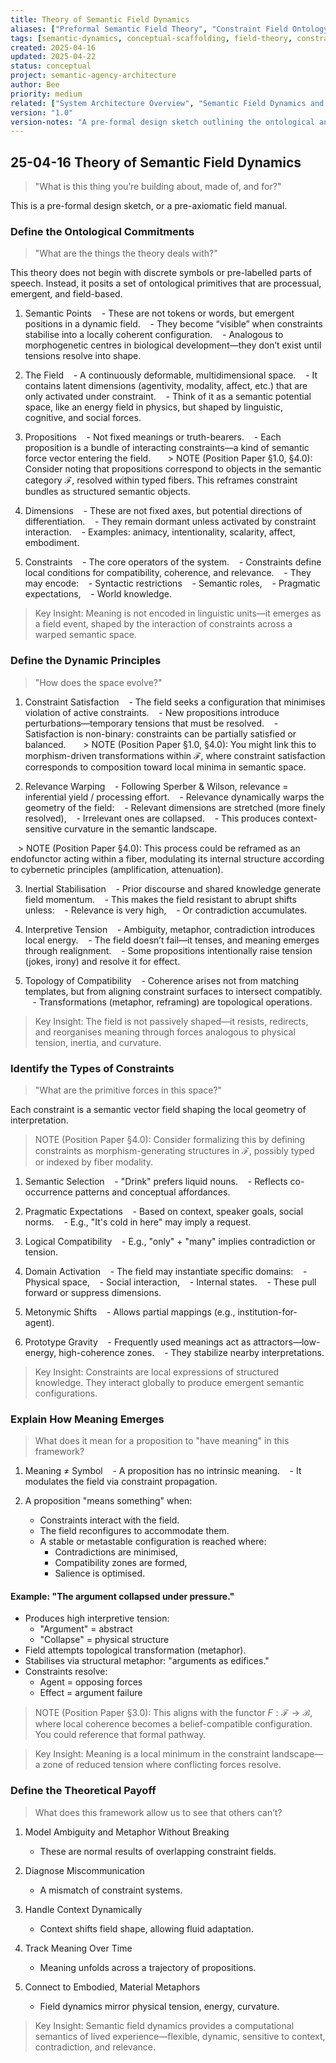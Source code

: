 ```yaml
---
title: Theory of Semantic Field Dynamics
aliases: ["Preformal Semantic Field Theory", "Constraint Field Ontology"]
tags: [semantic-dynamics, conceptual-scaffolding, field-theory, constraint-geometry]
created: 2025-04-16
updated: 2025-04-22
status: conceptual
project: semantic-agency-architecture
author: Bee
priority: medium
related: ["System Architecture Overview", "Semantic Field Dynamics and Constraint-Based Interpretation", "Endofunctors"]
version: "1.0"
version-notes: "A pre-formal design sketch outlining the ontological and dynamic commitments of the semantic field model. Clarifies the role of constraints, curvature, emergence, and metaphor in shaping semantic configurations. Not structurally integrated, but conceptually foundational."
---
```


## 25-04-16 Theory of Semantic Field Dynamics

> "What is this thing you’re building about, made of, and for?"

This is a pre-formal design sketch, or a pre-axiomatic field manual.
### Define the Ontological Commitments

> "What are the things the theory deals with?"

This theory does not begin with discrete symbols or pre-labelled parts of speech. Instead, it posits a set of ontological primitives that are processual, emergent, and field-based.
1. Semantic Points
   - These are not tokens or words, but emergent positions in a dynamic field.
   - They become “visible” when constraints stabilise into a locally coherent configuration.
   - Analogous to morphogenetic centres in biological development—they don’t exist until tensions resolve into shape.
   
2. The Field
   - A continuously deformable, multidimensional space.
   - It contains latent dimensions (agentivity, modality, affect, etc.) that are only activated under constraint.
   - Think of it as a semantic potential space, like an energy field in physics, but shaped by linguistic, cognitive, and social forces.

3. Propositions
   - Not fixed meanings or truth-bearers.
   - Each proposition is a bundle of interacting constraints—a kind of semantic force vector entering the field.
   
   > NOTE (Position Paper §1.0, §4.0): Consider noting that propositions correspond to objects in the semantic category $\mathcal{F}$, resolved within typed fibers. This reframes constraint bundles as structured semantic objects.

4. Dimensions
   - These are not fixed axes, but potential directions of differentiation.
   - They remain dormant unless activated by constraint interaction.
   - Examples: animacy, intentionality, scalarity, affect, embodiment.

3. Constraints
   - The core operators of the system.
   - Constraints define local conditions for compatibility, coherence, and relevance.
   - They may encode:
	   - Syntactic restrictions
	   - Semantic roles,
	   - Pragmatic expectations,
	   - World knowledge.
> Key Insight: Meaning is not encoded in linguistic units—it emerges as a field event, shaped by the interaction of constraints across a warped semantic space.

### Define the Dynamic Principles
> "How does the space evolve?"

1. Constraint Satisfaction
   - The field seeks a configuration that minimises violation of active constraints.
   - New propositions introduce perturbations—temporary tensions that must be resolved.
   - Satisfaction is non-binary: constraints can be partially satisfied or balanced.
   
   > NOTE (Position Paper §1.0, §4.0): You might link this to morphism-driven transformations within $\mathcal{F}$, where constraint satisfaction corresponds to composition toward local minima in semantic space.

1. Relevance Warping
   - Following Sperber & Wilson, relevance = inferential yield / processing effort.
   - Relevance dynamically warps the geometry of the field:
	   - Relevant dimensions are stretched (more finely resolved),
	   - Irrelevant ones are collapsed.
   - This produces context-sensitive curvature in the semantic landscape.

   > NOTE (Position Paper §4.0): This process could be reframed as an endofunctor acting within a fiber, modulating its internal structure according to cybernetic principles (amplification, attenuation).

3. Inertial Stabilisation
   - Prior discourse and shared knowledge generate field momentum.
   - This makes the field resistant to abrupt shifts unless:
	   - Relevance is very high,
	   - Or contradiction accumulates.
  
3. Interpretive Tension
   - Ambiguity, metaphor, contradiction introduces local energy.
   - The field doesn’t fail—it tenses, and meaning emerges through realignment.
   - Some propositions intentionally raise tension (jokes, irony) and resolve it for effect.

3. Topology of Compatibility
   - Coherence arises not from matching templates, but from aligning constraint surfaces to intersect compatibly.
   - Transformations (metaphor, reframing) are topological operations.

> Key Insight: The field is not passively shaped—it resists, redirects, and reorganises meaning through forces analogous to physical tension, inertia, and curvature.
### Identify the Types of Constraints

> "What are the primitive forces in this space?"

Each constraint is a semantic vector field shaping the local geometry of interpretation.

> NOTE (Position Paper §4.0): Consider formalizing this by defining constraints as morphism-generating structures in $\mathcal{F}$, possibly typed or indexed by fiber modality.

1. Semantic Selection
   - "Drink" prefers liquid nouns.
   - Reflects co-occurrence patterns and conceptual affordances.

2. Pragmatic Expectations
   - Based on context, speaker goals, social norms.
   - E.g., "It's cold in here" may imply a request.

3. Logical Compatibility
   - E.g., "only" + "many" implies contradiction or tension.

4. Domain Activation
   - The field may instantiate specific domains:
	   - Physical space,
	   - Social interaction,
	   - Internal states.
   - These pull forward or suppress dimensions.

5. Metonymic Shifts
   - Allows partial mappings (e.g., institution-for-agent).

1. Prototype Gravity
   - Frequently used meanings act as attractors—low-energy, high-coherence zones.
   - They stabilize nearby interpretations.

> Key Insight: Constraints are local expressions of structured knowledge. They interact globally to produce emergent semantic configurations.

### Explain How Meaning Emerges

> What does it mean for a proposition to "have meaning" in this framework?

1. Meaning ≠ Symbol
   - A proposition has no intrinsic meaning.
   - It modulates the field via constraint propagation.

1. A proposition "means something" when:
	- Constraints interact with the field.
	- The field reconfigures to accommodate them.
	- A stable or metastable configuration is reached where:
		- Contradictions are minimised,
		- Compatibility zones are formed,
		- Salience is optimised.
#### Example: "The argument collapsed under pressure."
- Produces high interpretive tension:
	- "Argument" = abstract
	- "Collapse" = physical structure
- Field attempts topological transformation (metaphor).
- Stabilises via structural metaphor: "arguments as edifices."
- Constraints resolve:
	- Agent = opposing forces
	- Effect = argument failure

> NOTE (Position Paper §3.0): This aligns with the functor $F: \mathcal{F} \to \mathcal{B}$, where local coherence becomes a belief-compatible configuration. You could reference that formal pathway.

> Key Insight: Meaning is a local minimum in the constraint landscape—a zone of reduced tension where conflicting forces resolve.

### Define the Theoretical Payoff

> What does this framework allow us to see that others can’t?

1. Model Ambiguity and Metaphor Without Breaking
	- These are normal results of overlapping constraint fields.

2. Diagnose Miscommunication
	- A mismatch of constraint systems.
  
3. Handle Context Dynamically
	- Context shifts field shape, allowing fluid adaptation.

4. Track Meaning Over Time
	- Meaning unfolds across a trajectory of propositions.

5. Connect to Embodied, Material Metaphors
	- Field dynamics mirror physical tension, energy, curvature.

> Key Insight: Semantic field dynamics provides a computational semantics of lived experience—flexible, dynamic, sensitive to context, contradiction, and relevance.